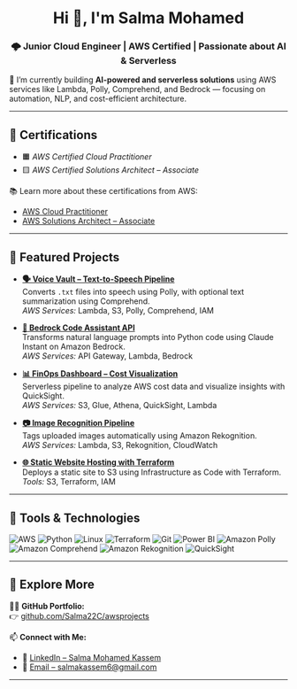 <h1 align="center">Hi 👋, I'm Salma Mohamed</h1>
<h3 align="center">🌩 Junior Cloud Engineer | AWS Certified | Passionate about AI & Serverless</h3>

🔭 I’m currently building **AI-powered and serverless solutions** using AWS services like Lambda, Polly, Comprehend, and Bedrock — focusing on automation, NLP, and cost-efficient architecture.  


---

## 🏅 Certifications

- 🟧 *AWS Certified Cloud Practitioner*  
- 🟨 *AWS Certified Solutions Architect – Associate*  

📚 Learn more about these certifications from AWS:  
- [AWS Cloud Practitioner](https://aws.amazon.com/certification/certified-cloud-practitioner/)  
- [AWS Solutions Architect – Associate](https://aws.amazon.com/certification/certified-solutions-architect-associate/)

---

## 🚀 Featured Projects

- **[🗣 Voice Vault – Text-to-Speech Pipeline](https://github.com/Salma22C/awsprojects/blob/main/Voice%20Vault%20Project)**  
  Converts `.txt` files into speech using Polly, with optional text summarization using Comprehend.  
  *AWS Services:* Lambda, S3, Polly, Comprehend, IAM

- **[🤖 Bedrock Code Assistant API](https://github.com/Salma22C/awsprojects/tree/main/Amazon%20Bedrock%20Code%20Assistant%20API)**  
  Transforms natural language prompts into Python code using Claude Instant on Amazon Bedrock.  
  *AWS Services:* API Gateway, Lambda, Bedrock

- **[📊 FinOps Dashboard – Cost Visualization](https://github.com/Salma22C/awsprojects/tree/main/Serverless%20Data%20Analytics%20and%20Visualization%20Pipeline)**  
  Serverless pipeline to analyze AWS cost data and visualize insights with QuickSight.  
  *AWS Services:* S3, Glue, Athena, QuickSight, Lambda

- **[📷 Image Recognition Pipeline](https://github.com/Salma22C/awsprojects/tree/main/Serverless%20Image%20Recognition%20Pipeline)**  
  Tags uploaded images automatically using Amazon Rekognition.  
  *AWS Services:* Lambda, S3, Rekognition, CloudWatch

- **[🌐 Static Website Hosting with Terraform](https://github.com/Salma22C/awsprojects/blob/main/Static%20Website%20Hosting%20with%20Terraform)**  
  Deploys a static site to S3 using Infrastructure as Code with Terraform.  
  *Tools:* S3, Terraform, IAM

---

## 🧰 Tools & Technologies

<p align="left">
  <img src="https://img.shields.io/badge/AWS-FF9900?style=for-the-badge&logo=amazonaws&logoColor=white" alt="AWS"/>
  <img src="https://img.shields.io/badge/Python-3776AB?style=for-the-badge&logo=python&logoColor=white" alt="Python"/>
  <img src="https://img.shields.io/badge/Linux-FCC624?style=for-the-badge&logo=linux&logoColor=black" alt="Linux"/>
  <img src="https://img.shields.io/badge/Terraform-7B42BC?style=for-the-badge&logo=terraform&logoColor=white" alt="Terraform"/>
  <img src="https://img.shields.io/badge/Git-F05032?style=for-the-badge&logo=git&logoColor=white" alt="Git"/>
  <img src="https://img.shields.io/badge/PowerBI-F2C811?style=for-the-badge&logo=powerbi&logoColor=black" alt="Power BI"/>
  <img src="https://img.shields.io/badge/Polly-FF9900?style=for-the-badge&logo=amazonaws&logoColor=white" alt="Amazon Polly"/>
  <img src="https://img.shields.io/badge/Comprehend-4CAF50?style=for-the-badge&logo=amazonaws&logoColor=white" alt="Amazon Comprehend"/>
  <img src="https://img.shields.io/badge/Rekognition-3EB489?style=for-the-badge&logo=amazonaws&logoColor=white" alt="Amazon Rekognition"/>
  <img src="https://img.shields.io/badge/QuickSight-0052CC?style=for-the-badge&logo=amazonaws&logoColor=white" alt="QuickSight"/>
</p>

---

## 🔗 Explore More

👩‍💻 **GitHub Portfolio:**  
👉 [github.com/Salma22C/awsprojects](https://github.com/Salma22C/awsprojects)

📫 **Connect with Me:**  
- 💼 [LinkedIn – Salma Mohamed Kassem](https://www.linkedin.com/in/salma-mohamed-kassem)  
- 📧 [Email – salmakassem6@gmail.com](mailto:salmakassem6@gmail.com)

---

